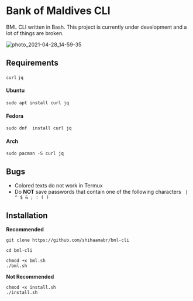 # Bank of Maldives CLI
BML CLI written in Bash. This project is currently under development and a lot of things are broken.

![photo_2021-04-28_14-59-35](https://user-images.githubusercontent.com/18140039/116385581-5c948300-a832-11eb-899b-9133501a4ae7.jpg)
    
## Requirements 
`curl` `jq`

#### Ubuntu
`sudo apt install curl jq`

#### Fedora
`sudo dnf  install curl jq`

#### Arch
`sudo pacman -S curl jq`

## Bugs
- Colored texts do not work in Termux
- Do **NOT** save passwords that contain one of the following characters
` | ^ $ & ; : ( )`

## Installation

**Recommended**
```
git clone https://github.com/shihaamabr/bml-cli
    
cd bml-cli
    
chmod +x bml.sh
./bml.sh
```

**Not Recommended**
    
```
chmod +x install.sh
./install.sh
```
